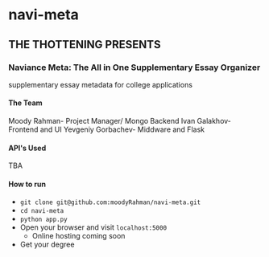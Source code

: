 # navi-meta
## THE THOTTENING PRESENTS
### Naviance Meta: The All in One Supplementary Essay Organizer  


supplementary essay metadata for college applications

#### The Team
Moody Rahman- Project Manager/ Mongo Backend
Ivan Galakhov- Frontend and UI
Yevgeniy Gorbachev- Middware and Flask

#### API's Used
TBA

#### How to run
- `git clone git@github.com:moodyRahman/navi-meta.git`
- `cd navi-meta`
- `python app.py`
- Open your browser and visit `localhost:5000`
  - Online hosting coming soon
- Get your degree
